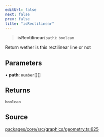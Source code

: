 ```yaml
---
editUrl: false
next: false
prev: false
title: "isRectilinear"
---
```


> **isRectilinear**(`path`): `boolean`

Return wether is this rectilinear line or not

## Parameters

• **path**: `number`[][]

## Returns

`boolean`

## Source

[packages/core/src/graphics/geometry.ts:625](https://github.com/dgmjs/dgmjs/blob/main/packages/core/src/graphics/geometry.ts#L625)
